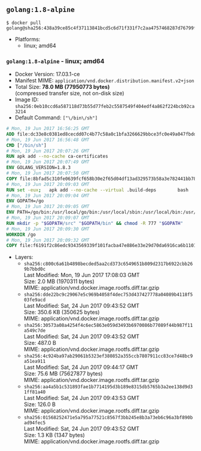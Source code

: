 ## `golang:1.8-alpine`

```console
$ docker pull golang@sha256:438a39ce85c4f37113841bcd5c6d71f331f7c2aa4757468287d76799ff24c92a
```

-	Platforms:
	-	linux; amd64

### `golang:1.8-alpine` - linux; amd64

-	Docker Version: 17.03.1-ce
-	Manifest MIME: `application/vnd.docker.distribution.manifest.v2+json`
-	Total Size: **78.0 MB (77950773 bytes)**  
	(compressed transfer size, not on-disk size)
-	Image ID: `sha256:0eb10ccd6a587118d73b55d77feb2c5587549f404edf4a862f224bcb92ca3214`
-	Default Command: `["\/bin\/sh"]`

```dockerfile
# Mon, 19 Jun 2017 16:56:25 GMT
ADD file:dc33e8c0381ed8cecdd07c4b77c58a0c1bfa3266629bbce3fc0e49a047fbdd62 in / 
# Mon, 19 Jun 2017 16:56:48 GMT
CMD ["/bin/sh"]
# Mon, 19 Jun 2017 20:07:26 GMT
RUN apk add --no-cache ca-certificates
# Mon, 19 Jun 2017 20:07:49 GMT
ENV GOLANG_VERSION=1.8.3
# Mon, 19 Jun 2017 20:07:50 GMT
COPY file:8bfad5c310fe0639fcf658b30e2f65d04df13ad329573b58a3e782441bb7839c in /go-alpine-patches/ 
# Mon, 19 Jun 2017 20:09:03 GMT
RUN set -eux; 	apk add --no-cache --virtual .build-deps 		bash 		gcc 		musl-dev 		openssl 		go 	; 	export 		GOROOT_BOOTSTRAP="$(go env GOROOT)" 		GOOS="$(go env GOOS)" 		GOARCH="$(go env GOARCH)" 		GO386="$(go env GO386)" 		GOARM="$(go env GOARM)" 		GOHOSTOS="$(go env GOHOSTOS)" 		GOHOSTARCH="$(go env GOHOSTARCH)" 	; 		wget -O go.tgz "https://golang.org/dl/go$GOLANG_VERSION.src.tar.gz"; 	echo '5f5dea2447e7dcfdc50fa6b94c512e58bfba5673c039259fd843f68829d99fa6 *go.tgz' | sha256sum -c -; 	tar -C /usr/local -xzf go.tgz; 	rm go.tgz; 		cd /usr/local/go/src; 	for p in /go-alpine-patches/*.patch; do 		[ -f "$p" ] || continue; 		patch -p2 -i "$p"; 	done; 	./make.bash; 		rm -rf /go-alpine-patches; 	apk del .build-deps; 		export PATH="/usr/local/go/bin:$PATH"; 	go version
# Mon, 19 Jun 2017 20:09:04 GMT
ENV GOPATH=/go
# Mon, 19 Jun 2017 20:09:05 GMT
ENV PATH=/go/bin:/usr/local/go/bin:/usr/local/sbin:/usr/local/bin:/usr/sbin:/usr/bin:/sbin:/bin
# Mon, 19 Jun 2017 20:09:07 GMT
RUN mkdir -p "$GOPATH/src" "$GOPATH/bin" && chmod -R 777 "$GOPATH"
# Mon, 19 Jun 2017 20:09:30 GMT
WORKDIR /go
# Mon, 19 Jun 2017 20:09:32 GMT
COPY file:f6191f2c86edc9343569339f101facba47e886e33e29d70da6916ca6b1101a53 in /usr/local/bin/ 
```

-	Layers:
	-	`sha256:c800c6a61b4898becded5aa2cd373c6549651b809d2317b6922cbb269b7bbd0c`  
		Last Modified: Mon, 19 Jun 2017 17:08:03 GMT  
		Size: 2.0 MB (1970311 bytes)  
		MIME: application/vnd.docker.image.rootfs.diff.tar.gzip
	-	`sha256:dde22bc9c29067e5c969b4058f4dec753d437427778a04089b4118f503fe9acd`  
		Last Modified: Sat, 24 Jun 2017 09:43:52 GMT  
		Size: 350.6 KB (350625 bytes)  
		MIME: application/vnd.docker.image.rootfs.diff.tar.gzip
	-	`sha256:30573a08a4254f4c6ec5863e059d3493b6970086b77089f44b987f11a549c7de`  
		Last Modified: Sat, 24 Jun 2017 09:43:52 GMT  
		Size: 487.0 B  
		MIME: application/vnd.docker.image.rootfs.diff.tar.gzip
	-	`sha256:4c924ba97ab29061b5323ef380852a355ccb7807911cc83ce7d48bc9a51ea911`  
		Last Modified: Sat, 24 Jun 2017 09:44:17 GMT  
		Size: 75.6 MB (75627877 bytes)  
		MIME: application/vnd.docker.image.rootfs.diff.tar.gzip
	-	`sha256:aa4a5b1c531893fae1b7714195d3b189e8315db5765b3a2ee138d9d31ff81a40`  
		Last Modified: Sat, 24 Jun 2017 09:43:53 GMT  
		Size: 126.0 B  
		MIME: application/vnd.docker.image.rootfs.diff.tar.gzip
	-	`sha256:01568252471e5a795a77521c8567f3bb245e8b3a73eb6c96a3bf890bad94fec5`  
		Last Modified: Sat, 24 Jun 2017 09:43:52 GMT  
		Size: 1.3 KB (1347 bytes)  
		MIME: application/vnd.docker.image.rootfs.diff.tar.gzip

